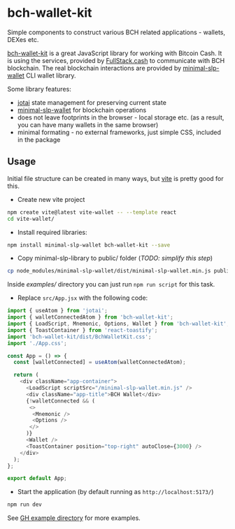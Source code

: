 # bch-wallet-kit

Simple components to construct various BCH related applications - wallets, DEXes etc.

[bch-wallet-kit](https://github.com/zh/bch-wallet-kit) is a great JavaScript library for working with Bitcoin Cash. It is using the services, provided by [FullStack.cash](https://fullstack.cash/) to communicate with BCH blockchain.
The real blockchain interactions are provided by [minimal-slp-wallet](https://www.npmjs.com/package/minimal-slp-wallet) CLI wallet library.

Some library features:

- [jotai](https://jotai.org/) state management for preserving current state
- [minimal-slp-wallet](https://www.npmjs.com/package/minimal-slp-wallet) for blockchain operations
- does not leave footprints in the browser - local storage etc. (as a result, you can have many wallets in the same browser)
- minimal formating - no external frameworks, just simple CSS, included in the package

## Usage

Initial file structure can be created in many ways, but [vite](https://github.com/vitejs/vite) is pretty good for this.

- Create new vite project

```bash
npm create vite@latest vite-wallet -- --template react
cd vite-wallet/
```

- Install required libraries:

```bash
npm install minimal-slp-wallet bch-wallet-kit --save
```

- Copy minimal-slp-library to public/ folder (*TODO: simplify this step*)

```bash
cp node_modules/minimal-slp-wallet/dist/minimal-slp-wallet.min.js public/
```

Inside *examples/* directory you can just run `npm run script` for this task.

- Replace `src/App.jsx` with the following code:

```js
import { useAtom } from 'jotai';
import { walletConnectedAtom } from 'bch-wallet-kit';
import { LoadScript, Mnemonic, Options, Wallet } from 'bch-wallet-kit';
import { ToastContainer } from 'react-toastify';
import 'bch-wallet-kit/dist/BchWalletKit.css';
import './App.css';

const App = () => {
  const [walletConnected] = useAtom(walletConnectedAtom);

  return (
    <div className="app-container">
      <LoadScript scriptSrc="/minimal-slp-wallet.min.js" />
      <div className="app-title">BCH Wallet</div>
      {!walletConnected && (
       <>
        <Mnemonic />
        <Options />
       </>
      )}
      <Wallet />
      <ToastContainer position="top-right" autoClose={3000} />
    </div>
  );
};

export default App;
```

- Start the application (by default running as `http://localhost:5173/`)

```bash
npm run dev
```

See [GH example directory](https://github.com/zh/bch-wallet-kit/tree/main/examples) for more examples.
